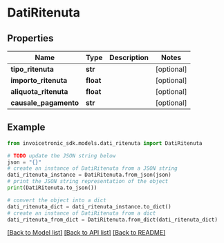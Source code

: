 # DatiRitenuta


## Properties

Name | Type | Description | Notes
------------ | ------------- | ------------- | -------------
**tipo_ritenuta** | **str** |  | [optional] 
**importo_ritenuta** | **float** |  | [optional] 
**aliquota_ritenuta** | **float** |  | [optional] 
**causale_pagamento** | **str** |  | [optional] 

## Example

```python
from invoicetronic_sdk.models.dati_ritenuta import DatiRitenuta

# TODO update the JSON string below
json = "{}"
# create an instance of DatiRitenuta from a JSON string
dati_ritenuta_instance = DatiRitenuta.from_json(json)
# print the JSON string representation of the object
print(DatiRitenuta.to_json())

# convert the object into a dict
dati_ritenuta_dict = dati_ritenuta_instance.to_dict()
# create an instance of DatiRitenuta from a dict
dati_ritenuta_from_dict = DatiRitenuta.from_dict(dati_ritenuta_dict)
```
[[Back to Model list]](../README.md#documentation-for-models) [[Back to API list]](../README.md#documentation-for-api-endpoints) [[Back to README]](../README.md)


